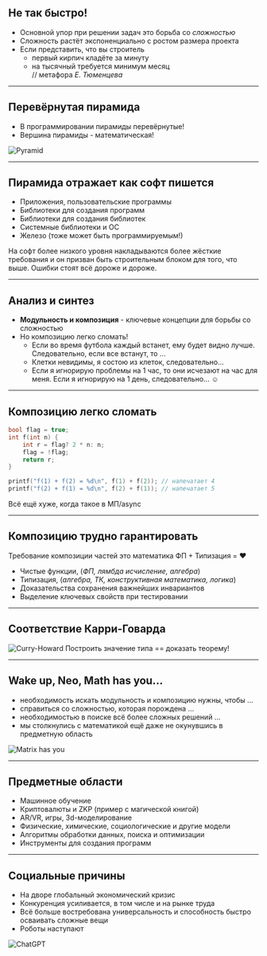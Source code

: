 ## Не так быстро!

- Основной упор при решении задач это борьба со *сложностью*
- Сложность растёт экспоненциально с ростом размера проекта
- Если представить, что вы строитель
    - первый кирпич кладёте за минуту
    - на тысячный требуется минимум месяц <br /> 
      // метафора _Е. Тюменцева_

----

## Перевёрнутая пирамида

- В программировании пирамиды перевёрнутые!
- Вершина пирамиды - математическая! 

![Pyramid](slides/03-not-so-fast/pyramid.jpg) <!-- .element: style="max-height: 400px;" class="plain" -->

----

## Пирамида отражает как софт пишется

- Приложения, пользовательские программы
- Библиотеки для создания программ
- Библиотеки для создания библиотек
- Системные библиотеки и ОС
- Железо (тоже может быть программируемым!)

На софт более низкого уровня накладываются более жёсткие требования
и он призван быть строительным блоком для того, что выше. Ошибки стоят всё дороже и дороже.  

----

## Анализ и синтез

- **Модульность и композиция** - ключевые концепции для борьбы со сложностью
- Но композицию легко сломать!
    - Если во время футбола каждый встанет, ему будет видно лучше.
        Следовательно, если все встанут, то ...
    - Клетки невидимы, я состою из клеток, следовательно...
    - Если я игнорирую проблемы на 1 час, то они исчезают на час для меня. 
        Если я игнорирую на 1 день, следовательно... ☺

----

## Композицию легко сломать

```c
bool flag = true;
int f(int n) { 
    int r = flag? 2 * n: n;
    flag = !flag;
    return r;
}

printf("f(1) + f(2) = %d\n", f(1) + f(2)); // напечатает 4
printf("f(2) + f(1) = %d\n", f(2) + f(1)); // напечатает 5
```

Всё ещё хуже, когда такое в МП/async <!-- .element class="fragment" -->

----

## Композицию трудно гарантировать

Требование композиции частей это математика
ФП + Типизация = ♥

- Чистые функции, (_ФП, лямбда исчисление, алгебра_)
- Типизация, (_алгебра, ТК, конструктивная математика, логика_)
- Доказательства сохранения важнейших инвариантов
- Выделение ключевых свойств при тестировании

----

## Соответствие Карри-Говарда

![Curry-Howard](slides/03-not-so-fast/curry-howard.png) <!-- .element height="500" -->
Построить значение типа == доказать теорему! 

----

## Wake up, Neo, Math has you... 

- необходимость искать модульность и композицию нужны, чтобы ...
- справиться со сложностью, которая порождена ...
- необходимостью в поиске всё более сложных решений ...
- мы столкнулись с математикой ещё даже не окунувшись в предметную область

![Matrix has you](slides/03-not-so-fast/matrix.jpg) <!-- .element height="300" -->

----

## Предметные области

- Машинное обучение
- Криптовалюты и ZKP (пример с магической книгой)
- AR/VR, игры, 3d-моделирование
- Физические, химические, социологические и другие модели
- Алгоритмы обработки данных, поиска и оптимизации
- Инструменты для создания программ

----

## Социальные причины

- На дворе глобальный экономический кризис
- Конкуренция усиливается, в том числе и на рынке труда
- Всё больше востребована универсальность и способность быстро осваивать сложные вещи
- Роботы наступают

![ChatGPT](slides/03-not-so-fast/chatgpt-chatbot.jpeg) <!-- .element height="300" -->
